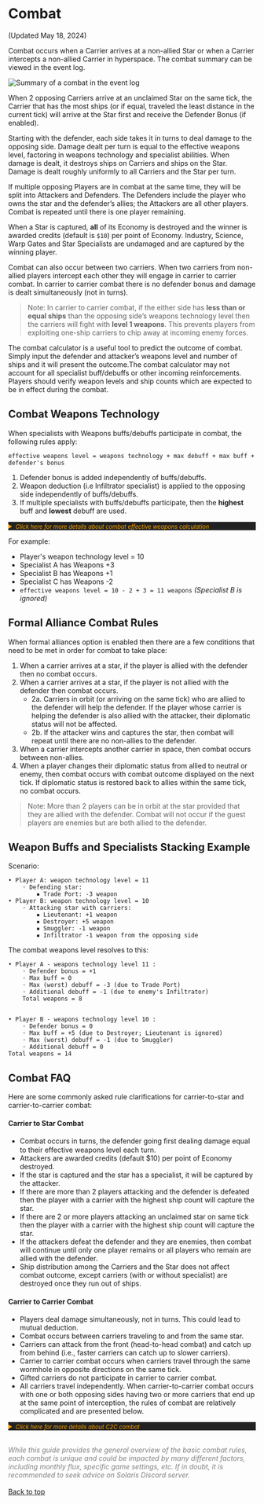 # Combat
(Updated May 18, 2024)

Combat occurs when a Carrier arrives at a non-allied Star or when a Carrier intercepts a non-allied Carrier in hyperspace. The combat summary can be viewed in the event log.

![Summary of a combat in the event log](img/combat-summary.png)

When 2 opposing Carriers arrive at an unclaimed Star on the same tick, the Carrier that has the most ships (or if equal, traveled the least distance in the current tick) will arrive at the Star first and receive the Defender Bonus (if enabled).

Starting with the defender, each side takes it in turns to deal damage to the opposing side. Damage dealt per turn is equal to the effective weapons level, factoring in weapons technology and specialist abilities. When damage is dealt, it destroys ships on Carriers and ships on the Star. Damage is dealt roughly uniformly to all Carriers and the Star per turn.

If multiple opposing Players are in combat at the same time, they will be split into Attackers and Defenders. The Defenders include the player who owns the star and the defender’s allies; the Attackers are all other players. Combat is repeated until there is one player remaining.

When a Star is captured, **all** of its Economy is destroyed and the winner is awarded credits (default is `$10`) per point of Economy. Industry, Science, Warp Gates and Star Specialists are undamaged and are captured by the winning player.

Combat can also occur between two carriers. When two carriers from non-allied players intercept each other they will engage in carrier to carrier combat. In carrier to carrier combat there is no defender bonus and damage is dealt simultaneously (not in turns).

> Note: In carrier to carrier combat, if the either side has **less than or equal ships** than the opposing side’s weapons technology level then the carriers will fight with **level 1 weapons**. This prevents players from exploiting one-ship carriers to chip away at incoming enemy forces.

The combat calculator is a useful tool to predict the outcome of combat. Simply input the defender and attacker’s weapons level and number of ships and it will present the outcome.The combat calculator may not account for all specialist buff/debuffs or other incoming reinforcements. Players should verify weapon levels and ship counts which are expected to be in effect during the combat.


## Combat Weapons Technology

When specialists with Weapons buffs/debuffs participate in combat, the following rules apply:

`effective weapons level = weapons technology + max debuff + max buff + defender's bonus`

1. Defender bonus is added independently of buffs/debuffs.
2. Weapon deduction (i.e Infiltrator specialist) is applied to the opposing side independently of buffs/debuffs.
3. If multiple specialists with buffs/debuffs participate, then the **highest** buff and **lowest** debuff are used.


<details markdown="1" style="color:orange;background-color:#222222">
<summary><small><i>Click here for more details about combat effective weapons calculation</i></small></summary>

`effective weapons level = weapons technology level + max debuff + max buff + combined defender bonus + deduction by enemy`

* `weapons technology level` = largest technology level available to any of the players participating on the player’s side in a combat

* `max debuff` = lowest (worst) debuff from any of the specialist belonging to any of the players participating on player’s side; debuff is negative, so it lowers the effective weapons level of the player’s side; debuffs do not stack, only the lowest one is used
    * Both Star and Carrier specialist with weapon debuffs are included in this category

* `max buff` = highest (best) buff from any of the specialist belonging to any of the players participating on player’s side; buff is positive, so it increases the effective weapons level of the player’s side; buffs do not stack, only the highest one is used
    * Only Star specialist that provides weapon buff in this category is War Machine

* `combined defender bonus` = defender bonus + asteroid field bonus + orbital cannon bonus (this is applicable at a Star only)
    * Orbital Cannon falls under this category and would stack with any other weapon buff

* `deduction by enemy` = lowest (worst) deduction imposed by an enemy’s specialist available to any of the players on enemy’s side; deduction by enemy is negative, so it lowers the effective weapons level of the player’s side; deductions by enemy do not stack, only the lowest (largest negative) one is used

If calculated effective weapons level < 1, then effective weapons level = 1

Notes:

1. Effective weapons level is calculated at the start of the combat and is in effect until combat resolves, even if a carrier weapons specialist runs out of ships mid-combat and is destroyed during the combat.

2. Ship placement does not affect the effective weapons level calculation, as long as the ships participate in the combat. Star defender bonuses and star specialists are in effect even if there are zero ships on the star (i.e., all ships are on carriers orbiting the star).

</details>


For example:

- Player's weapon technology level = 10
- Specialist A has Weapons +3
- Specialist B has Weapons +1
- Specialist C has Weapons -2
- `effective weapons level = 10 - 2 + 3 = 11 weapons` *(Specialist B is ignored)*

## Formal Alliance Combat Rules

When formal alliances option is enabled then there are a few conditions that need to be met in order for combat to take place:

1. When a carrier arrives at a star, if the player is allied with the defender then no combat occurs.
2. When a carrier arrives at a star, if the player is not allied with the defender then combat occurs. 
    * 2a. Carriers in orbit (or arriving on the same tick) who are allied to the defender will help the defender. If the player whose carrier is helping the defender is also allied with the attacker, their diplomatic status will not be affected.
    * 2b. If the attacker wins and captures the star, then combat will repeat until there are no non-allies to the defender.
3. When a carrier intercepts another carrier in space, then combat occurs between non-allies.
4. When a player changes their diplomatic status from allied to neutral or enemy, then combat occurs with combat outcome displayed on the next tick. If diplomatic status is restored back to allies within the same tick, no combat occurs.

> Note: More than 2 players can be in orbit at the star provided that they are allied with the defender. Combat will not occur if the guest players are enemies but are both allied to the defender.


## Weapon Buffs and Specialists Stacking Example

Scenario:

    • Player A: weapon technology level = 11
        ◦ Defending star:
            ▪ Trade Port: -3 weapon
    • Player B: weapon technology level = 10
        ◦ Attacking star with carriers:
            ▪ Lieutenant: +1 weapon
            ▪ Destroyer: +5 weapon
            ▪ Smuggler: -1 weapon
            ▪ Infiltrator -1 weapon from the opposing side

The combat weapons level resolves to this:

    • Player A - weapons technology level 11 :
        ◦ Defender bonus = +1
        ◦ Max buff = 0
        ◦ Max (worst) debuff = -3 (due to Trade Port)
        ◦ Additional debuff = -1 (due to enemy's Infiltrator)
        Total weapons = 8


    • Player B - weapons technology level 10 :
        ◦ Defender bonus = 0
        ◦ Max buff = +5 (due to Destroyer; Lieutenant is ignored)
        ◦ Max (worst) debuff = -1 (due to Smuggler)
        ◦ Additional debuff = 0
    Total weapons = 14


## Combat FAQ

Here are some commonly asked rule clarifications for carrier-to-star and carrier-to-carrier combat:

#### Carrier to Star Combat

- Combat occurs in turns, the defender going ﬁrst dealing damage equal to their effective weapons level each turn.
- Attackers are awarded credits (default $10) per point of Economy destroyed.
- If the star is captured and the star has a specialist, it will be captured by the attacker.
- If there are more than 2 players attacking and the defender is defeated then the player with a carrier with the highest ship count will capture the star.
- If there are 2 or more players attacking an unclaimed star on same tick then the player with a carrier with the highest ship count will capture the star.
- If the attackers defeat the defender and they are enemies, then combat will continue until only one player remains or all players who remain are allied with the defender.
- Ship distribution among the Carriers and the Star does not affect combat outcome, except carriers (with or without specialist) are destroyed once they run out of ships.

#### Carrier to Carrier Combat

- Players deal damage simultaneously, not in turns. This could lead to mutual deduction.
- Combat occurs between carriers traveling to and from the same star. 
- Carriers can attack from the front (head-to-head combat) and catch up from behind (i.e., faster carriers can catch up to slower carriers).
- Carrier to carrier combat occurs when carriers travel through the same wormhole in opposite directions on the same tick.
- Gifted carriers do not participate in carrier to carrier combat.
- All carriers travel independently. When carrier-to-carrier combat occurs with one or both opposing sides having two or more carriers that end up at the same point of interception, the rules of combat are relatively complicated and are presented below.

<details markdown="1" style="color:orange;background-color:#222222">
<summary><i><small>Click here for more details about C2C combat</small></i></summary><br>

Let's assume there are 2 stars, StarA and StarB.
Let carriers A, B, C, D, constructed in this order.

A, B are in the same position on StarA => StarB and owned by Player1.
C, D are in the same position on StarB => StarA and owned by Player2 (who is hostile with Player1).
The positions of A, B and C, D are below 0.2ly in distance, which will be crossed within a tick.

C2C combat is computed:

1. A list of carrier positions is constructed, collecting metadata about the carrier, the current position and the predicted position next tick. 
This list is ordered in what MongoDB calls "natural order", practically likely equivalent to insertion order/age.
2. A carrier graph is constructed, mapping (destination, source) to the carrier position objects traveling between source and destination. The graph looks like this:
(StarA, StarB) => [C, D]
(StarB, StarA) => [A, B]

3. The graph is traversed, in order of insertion of the key. This means that the paths are sorted ascending by the oldest (by natural order) carrier traveling on them.
For each carrier X traveling on that path (in natural order, starting with oldest), all other carriers are checked if they will collide head-on or be overtaken by X within the next tick.
Gift carriers and carriers with combat-avoiding specialists are filtered out.

4. Combat ensues if one of the carriers collected in 3 is not allied to X's owner.

In this example, it means that A will fight the group of C, D.

</details>

<span style="color:grey">

\
*While this guide provides the general overview of the basic combat rules, each combat is unique and could be impacted by many different factors, including monthly flux, specific game settings, etc. If in doubt, it is recommended to seek advice on Solaris Discord server.*
\
\
<a href="#top">Back to top</a>
